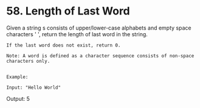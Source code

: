 # 58. Length of Last Word

Given a string s consists of upper/lower-case alphabets and empty space characters
        ' ', return the length of last word in the string.

    If the last word does not exist, return 0.

    Note: A word is defined as a character sequence consists of non-space characters only.
    

    Example:

    Input: "Hello World"
Output: 5